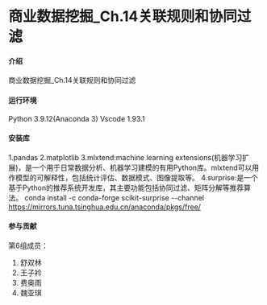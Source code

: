 # 商业数据挖掘_Ch.14关联规则和协同过滤

#### 介绍
商业数据挖掘_Ch.14关联规则和协同过滤

#### 运行环境
Python 3.9.12(Anaconda 3)
Vscode 1.93.1

#### 安装库
1.pandas
2.matplotlib
3.mlxtend:machine learning extensions(机器学习扩展)，是一个用于日常数据分析、机器学习建模的有用Python库。mlxtend可以用作模型的可解释性，包括统计评估、数据模式、图像提取等。
4.surprise:是一个基于Python的推荐系统开发库，其主要功能包括协同过滤、矩阵分解等推荐算法。
conda install -c conda-forge scikit-surprise --channel https://mirrors.tuna.tsinghua.edu.cn/anaconda/pkgs/free/

#### 参与贡献

第6组成员：
1.  舒双林
2.  王子衿
3.  费奥雨
4.  魏亚琪
